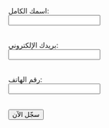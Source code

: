 <form action="https://docs.google.com/forms/d/e/12R4_Cj0ihZ2B3-g3n7JI3Yhu6c1y7E_zZnTWQSWfa0o/formResponse" method="POST" target="hidden_iframe">
  <label>اسمك الكامل:</label><br>
  <input type="text" name="entry.2005620554" required><br><br>

  <label>بريدك الإلكتروني:</label><br>
  <input type="email" name="entry.1045781291" required><br><br>

  <label>رقم الهاتف:</label><br>
  <input type="tel" name="entry.1166974658"><br><br>

  <button type="submit">سجّل الآن</button>
</form>
<iframe name="hidden_iframe" style="display:none;"></iframe>
